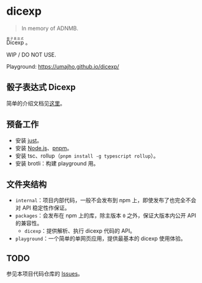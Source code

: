 # dicexp

> In memory of ADNMB.

<ruby>Dicexp<rt>骰子表达式</rt><ruby>&#160;。

WIP / DO NOT USE.

Playground: https://umajho.github.io/dicexp/

## 骰子表达式 Dicexp

简单的介绍文档见[这里](./docs/Dicexp.md)。

## 预备工作

- 安装 [just](https://just.systems)。
- 安装 [Node.js](https://nodejs.org)、[pnpm](https://pnpm.io)。
- 安装 tsc、rollup（`pnpm install -g typescript rollup`）。
- 安装 brotli：构建 playground 用。

## 文件夹结构

- `internal`：项目内部代码，一般不会发布到 npm 上，即使发布了也完全不会对 API
  稳定性作保证。
- `packages`：会发布在 npm 上的库，除主版本 `0` 之外，保证大版本内公开 API
  的兼容性。
  - `dicexp`：提供解析、执行 dicexp 代码的 API。
- `playground`：一个简单的单网页应用，提供最基本的 dicexp 使用体验。

## TODO

参见本项目代码仓库的 [Issues](https://github.com/umajho/dicexp/issues)。
